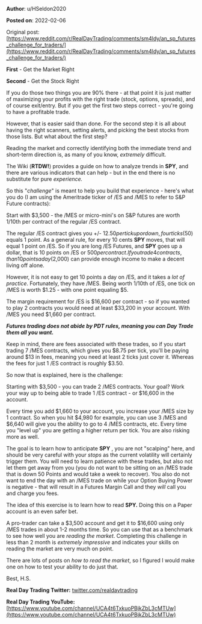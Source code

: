 **Author**: u/HSeldon2020

**Posted on**: 2022-02-06

Original post: [https://www.reddit.com/r/RealDayTrading/comments/sm4ldy/an_sp_futures_challenge_for_traders/](https://www.reddit.com/r/RealDayTrading/comments/sm4ldy/an_sp_futures_challenge_for_traders/)

**First** \- Get the Market Right

**Second** \- Get the Stock Right

If you do those two things you are 90% there - at that point it is just matter of maximizing your profits with the right trade (stock, options, spreads), and of course exit/entry.  But if you get the first two steps correct - you're going to have a profitable trade.

However, that is easier said than done.  For the second step it is all about having the right scanners, setting alerts, and picking the best stocks from those lists.  But what about the first step?

Reading the market and correctly identifying both the immediate trend and short-term direction is, as many of you know, *extremely* difficult.

The Wiki (**RTDW!**) provides a guide on how to analyze trends in **SPY**, and there are various indicators that can help - but in the end there is no substitute for pure *experience.*

So this "*challenge*" is meant to help you build that experience - here's what you do (I am using the Ameritrade ticker of /ES and /MES to refer to S&P Future contracts):

Start with $3,500 - the /MES or micro-mini's on S&P futures are worth 1/10th per contract of the regular /ES contract.

The regular /ES contract gives you +/- $12.50 per tick up or down, four ticks ($50) equals 1 point.  As a general rule, for every 10 cents **SPY** moves, that will equal 1 point on /ES.  So if you are long /ES Futures, and **SPY** goes up a dollar, that is 10 points on /ES or $500 per contract.  If you trade 4 contracts, than 10 points a day ($2,000) can provide enough income to make a decent living off alone.

However, it is not easy to get 10 points a day on /ES, and it takes a *lot of practice*.  Fortunately, they have /MES.  Being worth 1/10th of /ES, one tick on /MES is worth $1.25 - with one point equaling $5.

The margin requirement for /ES is $16,600 per contract - so if you wanted to play 2 contracts you would need at least $33,200 in your account.  With /MES you need $1,660 per contract.

***Futures trading does not abide by PDT rules, meaning you can Day Trade them all you want.***

Keep in mind, there are fees associated with these trades, so if you start trading 7 /MES contracts, which gives you $8.75 per tick, you'll be paying around $13 in fees, meaning you need at least 2 ticks just cover it.  Whereas the fees for just 1 /ES contract is roughly $3.50.

So now that is explained, here is the challenge:

Starting with $3,500 - you can trade 2 /MES contracts.  Your goal? Work your way up to being able to trade 1 /ES contract - or $16,600 in the account.

Every time you add $1,660 to your account, you increase your /MES size by 1 contract.  So when you hit $4,980 for example, you can use 3 /MES and $6,640 will give you the ability to go to 4 /MES contracts, etc.  Every time you "level up" you are getting a higher return per tick.  You are also risking more as well.

The goal is to learn how to anticipate **SPY** , you are not "scalping" here, and should be very careful with your *stops* as the current volatility will certainly trigger them.  You will need to learn patience with these trades, but also not let them get away from you (you do not want to be sitting on an /MES trade that is down 50 Points and would take a week to recover).  You also do not want to end the day with an /MES trade on while your Option Buying Power is negative - that will result in a Futures Margin Call and they *will* call you and charge you fees.

The idea of this exercise is to learn how to read **SPY.**  Doing this on a Paper account is an even safer bet.

A pro-trader can take a $3,500 account and get it to $16,600 using only /MES trades in about 1-2 months time.   So you can use that as a benchmark to see how well you are *reading the market*.  Completing this challenge in less than 2 month is *extremely impressive* and indicates your skills on reading the market are very much on point.

There are lots of posts on *how to read the market*, so I figured I would make one on how to test your ability to do just that.

Best, H.S.

**Real Day Trading Twitter:** [twitter.com/realdaytrading](https://twitter.com/realdaytrading)

**Real Day Trading YouTube:** [https://www.youtube.com/channel/UCA4t6TxkuoPBjkZbL3cMTUw](https://www.youtube.com/channel/UCA4t6TxkuoPBjkZbL3cMTUw)